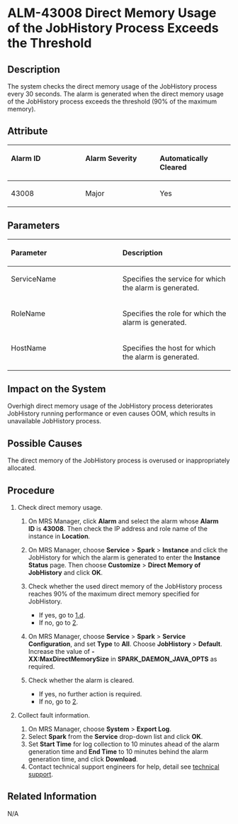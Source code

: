 # ALM-43008 Direct Memory Usage of the JobHistory Process Exceeds the Threshold<a name="EN-US_TOPIC_0125376108"></a>

## Description<a name="s0b849c4600f74271875a7b9aba47de19"></a>

The system checks the direct memory usage of the JobHistory process every 30 seconds. The alarm is generated when the direct memory usage of the JobHistory process exceeds the threshold \(90% of the maximum memory\).

## Attribute<a name="s7bf030c849e048c3a39225092a7113d2"></a>

<a name="tf8494100349f4c0783986d1671846859"></a>
<table><thead align="left"><tr id="rfb5af1dec215459c8eb92a56fffd0b64"><th class="cellrowborder" valign="top" width="33.33333333333333%" id="mcps1.1.4.1.1"><p id="a8ef9655b57324cba88053b51a32172ee"><a name="a8ef9655b57324cba88053b51a32172ee"></a><a name="a8ef9655b57324cba88053b51a32172ee"></a>Alarm ID</p>
</th>
<th class="cellrowborder" valign="top" width="33.33333333333333%" id="mcps1.1.4.1.2"><p id="aaa66fb82c9164373889ab25a7f0a60cb"><a name="aaa66fb82c9164373889ab25a7f0a60cb"></a><a name="aaa66fb82c9164373889ab25a7f0a60cb"></a>Alarm Severity</p>
</th>
<th class="cellrowborder" valign="top" width="33.33333333333333%" id="mcps1.1.4.1.3"><p id="aa4b6bc0996f54e749bcf6b50f99c7eae"><a name="aa4b6bc0996f54e749bcf6b50f99c7eae"></a><a name="aa4b6bc0996f54e749bcf6b50f99c7eae"></a>Automatically Cleared</p>
</th>
</tr>
</thead>
<tbody><tr id="rdfcebf433451487e9fac2a7783e5712c"><td class="cellrowborder" valign="top" width="33.33333333333333%" headers="mcps1.1.4.1.1 "><p id="a8a27b1c6a75749f5902577e8df5e0193"><a name="a8a27b1c6a75749f5902577e8df5e0193"></a><a name="a8a27b1c6a75749f5902577e8df5e0193"></a>43008</p>
</td>
<td class="cellrowborder" valign="top" width="33.33333333333333%" headers="mcps1.1.4.1.2 "><p id="accfe7793b57c4e069f904576299aff0c"><a name="accfe7793b57c4e069f904576299aff0c"></a><a name="accfe7793b57c4e069f904576299aff0c"></a>Major</p>
</td>
<td class="cellrowborder" valign="top" width="33.33333333333333%" headers="mcps1.1.4.1.3 "><p id="a247a7c708d51416994803d198960e9c8"><a name="a247a7c708d51416994803d198960e9c8"></a><a name="a247a7c708d51416994803d198960e9c8"></a>Yes</p>
</td>
</tr>
</tbody>
</table>

## Parameters<a name="s24ff4d78d6754bb78a94bb89b65bea05"></a>

<a name="t2f23193d5c6e4e7ebc439467e8e51bd1"></a>
<table><thead align="left"><tr id="rcf8713e30f8d47598ae0e8f4759164f8"><th class="cellrowborder" valign="top" width="50%" id="mcps1.1.3.1.1"><p id="a6e2b623698054dc6a6f291334ea9f579"><a name="a6e2b623698054dc6a6f291334ea9f579"></a><a name="a6e2b623698054dc6a6f291334ea9f579"></a>Parameter</p>
</th>
<th class="cellrowborder" valign="top" width="50%" id="mcps1.1.3.1.2"><p id="a623c308e075b4ce692710108d6f7da5b"><a name="a623c308e075b4ce692710108d6f7da5b"></a><a name="a623c308e075b4ce692710108d6f7da5b"></a>Description</p>
</th>
</tr>
</thead>
<tbody><tr id="rbcb7fa4086af4564b82ad8030cce0c39"><td class="cellrowborder" valign="top" width="50%" headers="mcps1.1.3.1.1 "><p id="ab07e93df2abd45eb8122e7fb55f93452"><a name="ab07e93df2abd45eb8122e7fb55f93452"></a><a name="ab07e93df2abd45eb8122e7fb55f93452"></a>ServiceName</p>
</td>
<td class="cellrowborder" valign="top" width="50%" headers="mcps1.1.3.1.2 "><p id="a789563f252fc431cb754706a6c1a3ad4"><a name="a789563f252fc431cb754706a6c1a3ad4"></a><a name="a789563f252fc431cb754706a6c1a3ad4"></a>Specifies the service for which the alarm is generated.</p>
</td>
</tr>
<tr id="r8fac64ce92a543eaa4c7c17b22695afd"><td class="cellrowborder" valign="top" width="50%" headers="mcps1.1.3.1.1 "><p id="aea0759ba251a4df383427334fd35958a"><a name="aea0759ba251a4df383427334fd35958a"></a><a name="aea0759ba251a4df383427334fd35958a"></a>RoleName</p>
</td>
<td class="cellrowborder" valign="top" width="50%" headers="mcps1.1.3.1.2 "><p id="a2f4644f31fd14b978b4f526049dca815"><a name="a2f4644f31fd14b978b4f526049dca815"></a><a name="a2f4644f31fd14b978b4f526049dca815"></a>Specifies the role for which the alarm is generated.</p>
</td>
</tr>
<tr id="r579e26142ff14f50a63956c13b274c16"><td class="cellrowborder" valign="top" width="50%" headers="mcps1.1.3.1.1 "><p id="ab30690bdc3294e10a4b9acd73a76d98d"><a name="ab30690bdc3294e10a4b9acd73a76d98d"></a><a name="ab30690bdc3294e10a4b9acd73a76d98d"></a>HostName</p>
</td>
<td class="cellrowborder" valign="top" width="50%" headers="mcps1.1.3.1.2 "><p id="ad76ffb0e1f874a0996617ab2c9b6b553"><a name="ad76ffb0e1f874a0996617ab2c9b6b553"></a><a name="ad76ffb0e1f874a0996617ab2c9b6b553"></a>Specifies the host for which the alarm is generated.</p>
</td>
</tr>
</tbody>
</table>

## Impact on the System<a name="s706da3e098714339adfd27be376d83fc"></a>

Overhigh direct memory usage of the JobHistory process deteriorates JobHistory running performance or even causes OOM, which results in unavailable JobHistory process.

## Possible Causes<a name="sc9440ca4483a408dbf89fe438a5c511c"></a>

The direct memory of the JobHistory process is overused or inappropriately allocated.

## Procedure<a name="sc203587d4be648758cbebacf5319700b"></a>

1.  Check direct memory usage.
    1.  On MRS Manager, click  **Alarm** and select the alarm whose **Alarm ID** is **43008**. Then check the IP address and role name of the instance in **Location**.
    2.  On MRS Manager, choose  **Service** \> **Spark** \> **Instance** and click the JobHistory for which the alarm is generated to enter the **Instance Status** page. Then choose **Customize** \> **Direct Memory of JobHistory** and click **OK**.
    3.  Check whether the used direct memory of the JobHistory process reaches 90% of the maximum direct memory specified for JobHistory.
        -   If yes, go to  [1.d](#lcad505cae0a641f0afc6429bc722dbde).
        -   If no, go to  [2](#l0c85b10f6eff444da366b6b7731382be).

    4.  <a name="lcad505cae0a641f0afc6429bc722dbde"></a>On MRS Manager, choose  **Service** \> **Spark** \> **Service Configuration**, and set **Type** to **All**. Choose **JobHistory** \> **Default**. Increase the value of **-XX:MaxDirectMemorySize** in **SPARK\_DAEMON\_JAVA\_OPTS**  as required.
    5.  Check whether the alarm is cleared.
        -   If yes, no further action is required.
        -   If no, go to  [2](#l0c85b10f6eff444da366b6b7731382be).

2.  <a name="l0c85b10f6eff444da366b6b7731382be"></a>Collect fault information.
    1.  On MRS Manager, choose  **System** \> **Export Log**.
    2.  Select  **Spark** from the **Service** drop-down list and click **OK**.
    3.  Set  **Start Time** for log collection to 10 minutes ahead of the alarm generation time and **End Time** to 10 minutes behind the alarm generation time, and click **Download**.
    4.  Contact technical support engineers for help, detail see  [technical support](https://docs.otc.t-systems.com/en-us/public/learnmore.html).


## Related Information<a name="se35770ef3fd94f3c90cec0827a448753"></a>

N/A


